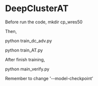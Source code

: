 # DeepClusterAT

Before run the code, mkdir cp_wres50

Then, 

python train_dc_adv.py

python train_AT.py

After finish training, 

python main_verify.py

Remember to change '--model-checkpoint'
